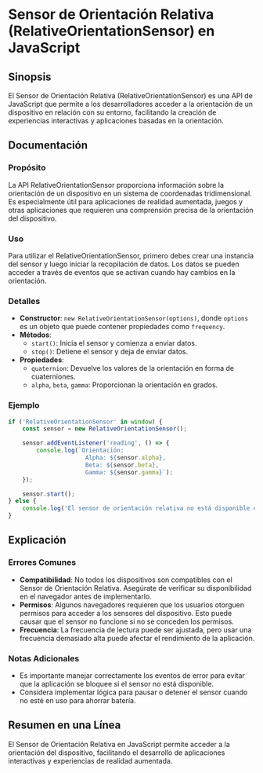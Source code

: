 <!--
Meta Description: # Sensor de Orientación Relativa (RelativeOrientationSensor) en JavaScript ## Sinopsis El Sensor de Orientación Relativa (RelativeOrientationSensor) e...
Meta Keywords: sensor, orientación, los, relativeorientationsensor, que
-->

# Sensor de Orientación Relativa (RelativeOrientationSensor) en JavaScript

## Sinopsis
El Sensor de Orientación Relativa (RelativeOrientationSensor) es una API de JavaScript que permite a los desarrolladores acceder a la orientación de un dispositivo en relación con su entorno, facilitando la creación de experiencias interactivas y aplicaciones basadas en la orientación.

## Documentación
### Propósito
La API RelativeOrientationSensor proporciona información sobre la orientación de un dispositivo en un sistema de coordenadas tridimensional. Es especialmente útil para aplicaciones de realidad aumentada, juegos y otras aplicaciones que requieren una comprensión precisa de la orientación del dispositivo.

### Uso
Para utilizar el RelativeOrientationSensor, primero debes crear una instancia del sensor y luego iniciar la recopilación de datos. Los datos se pueden acceder a través de eventos que se activan cuando hay cambios en la orientación.

### Detalles
- **Constructor**: `new RelativeOrientationSensor(options)`, donde `options` es un objeto que puede contener propiedades como `frequency`.
- **Métodos**:
  - `start()`: Inicia el sensor y comienza a enviar datos.
  - `stop()`: Detiene el sensor y deja de enviar datos.
- **Propiedades**:
  - `quaternion`: Devuelve los valores de la orientación en forma de cuaterniones.
  - `alpha`, `beta`, `gamma`: Proporcionan la orientación en grados.

### Ejemplo
```javascript
if ('RelativeOrientationSensor' in window) {
    const sensor = new RelativeOrientationSensor();

    sensor.addEventListener('reading', () => {
        console.log(`Orientación: 
                      Alpha: ${sensor.alpha}, 
                      Beta: ${sensor.beta}, 
                      Gamma: ${sensor.gamma}`);
    });

    sensor.start();
} else {
    console.log('El sensor de orientación relativa no está disponible en este dispositivo.');
}
```

## Explicación
### Errores Comunes
- **Compatibilidad**: No todos los dispositivos son compatibles con el Sensor de Orientación Relativa. Asegúrate de verificar su disponibilidad en el navegador antes de implementarlo.
- **Permisos**: Algunos navegadores requieren que los usuarios otorguen permisos para acceder a los sensores del dispositivo. Esto puede causar que el sensor no funcione si no se conceden los permisos.
- **Frecuencia**: La frecuencia de lectura puede ser ajustada, pero usar una frecuencia demasiado alta puede afectar el rendimiento de la aplicación.

### Notas Adicionales
- Es importante manejar correctamente los eventos de error para evitar que la aplicación se bloquee si el sensor no está disponible.
- Considera implementar lógica para pausar o detener el sensor cuando no esté en uso para ahorrar batería.

## Resumen en una Línea
El Sensor de Orientación Relativa en JavaScript permite acceder a la orientación del dispositivo, facilitando el desarrollo de aplicaciones interactivas y experiencias de realidad aumentada.